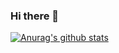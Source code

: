 ### Hi there 👋
[![Anurag's github stats](https://github-readme-stats.vercel.app/api?username=leeranzhi&count_private=true&show_icons=true)](https://github.com/leeranzhi/github-readme-stats)

<!--
**leeranzhi/leeranzhi** is a ✨ _special_ ✨ repository because its `README.md` (this file) appears on your GitHub profile.

Here are some ideas to get you started:

- 🔭 I’m currently working on ...
- 🌱 I’m currently learning ...
- 👯 I’m looking to collaborate on ...
- 🤔 I’m looking for help with ...
- 💬 Ask me about ...
- 📫 How to reach me: ...
- 😄 Pronouns: ...
- ⚡ Fun fact: ...
-->

